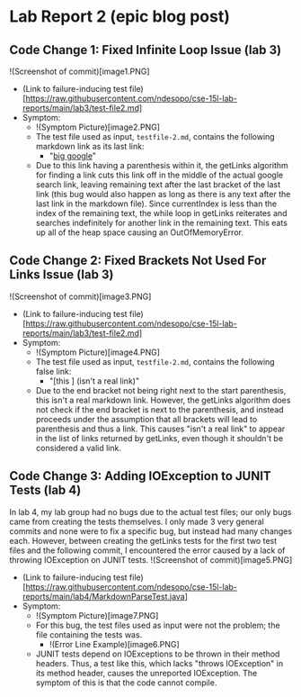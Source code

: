# Lab Report 2 (epic blog post)

## Code Change 1: Fixed Infinite Loop Issue (lab 3)

!(Screenshot of commit)[image1.PNG]
- (Link to failure-inducing test file)[https://raw.githubusercontent.com/ndesopo/cse-15l-lab-reports/main/lab3/test-file2.md]
- Symptom: 
    - !(Symptom Picture)[image2.PNG]
    - The test file used as input, `testfile-2.md`, contains the following markdown link as its last link:
        - "[big google](https://www.google.com/search?q=do+any+links+have+a+()+in+it&rlz=1C1UEAD_enUS960US960&oq=do+any+links+have+a+()+in+it&aqs=chrome..69i57j33i22i29i30l4.5022j0j9&sourceid=chrome&ie=UTF-8)"
    - Due to this link having a parenthesis within it, the getLinks algorithm for finding a link cuts this link off in the middle of the actual google search link, leaving remaining text after the last bracket of the last link (this bug would also happen as long as there is any text after the last link in the markdown file). Since currentIndex is less than the index of the remaining text, the while loop in getLinks reiterates and searches indefinitely for another link in the remaining text. This eats up all of the heap space causing an OutOfMemoryError.

## Code Change 2: Fixed Brackets Not Used For Links Issue (lab 3)

!(Screenshot of commit)[image3.PNG]
- (Link to failure-inducing test file)[https://raw.githubusercontent.com/ndesopo/cse-15l-lab-reports/main/lab3/test-file2.md]
- Symptom: 
    - !(Symptom Picture)[image4.PNG]
    - The test file used as input, `testfile-2.md`, contains the following false link:
        - "[this ] (isn't a real link)"
    - Due to the end bracket not being right next to the start parenthesis, this isn't a real markdown link. However, the getLinks algorithm does not check if the end bracket is next to the parenthesis, and instead proceeds under the assumption that all brackets will lead to parenthesis and thus a link. This causes "isn't a real link" to appear in the list of links returned by getLinks, even though it shouldn't be considered a valid link.

## Code Change 3: Adding IOException to JUNIT Tests (lab 4)

In lab 4, my lab group had no bugs due to the actual test files; our only bugs came from creating the tests themselves. I only made 3 very general commits and none were to fix a specific bug, but instead had many changes each. However, between creating the getLinks tests for the first two test files and the following commit, I encountered the error caused by a lack of throwing IOException on JUNIT tests.
!(Screenshot of commit)[image5.PNG]
- (Link to failure-inducing test file)[https://raw.githubusercontent.com/ndesopo/cse-15l-lab-reports/main/lab4/MarkdownParseTest.java]
- Symptom: 
    - !(Symptom Picture)[image7.PNG]
    - For this bug, the test files used as input were not the problem; the file containing the tests was.
        - !(Error Line Example)[image6.PNG]
    - JUNIT tests depend on IOExceptions to be thrown in their method headers. Thus, a test like this, which lacks "throws IOException" in its method header, causes the unreported IOException. The symptom of this is that the code cannot compile.
